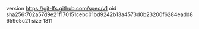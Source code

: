 version https://git-lfs.github.com/spec/v1
oid sha256:702a57d9e21f170151cebc01bd9242b13a4573d0b23200f6284eadd8659e5c21
size 1811
